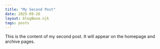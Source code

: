 ```yaml
---
title: "My Second Post"
date: 2025-09-26
layout: blogBase.njk
tags: posts
---
```


This is the content of my second post. It will appear on the homepage and archive pages.
